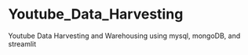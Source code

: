 # Youtube_Data_Harvesting
Youtube Data Harvesting and Warehousing using mysql, mongoDB, and streamlit

